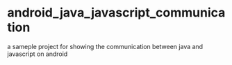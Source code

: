 # android_java_javascript_communication
a sameple project for showing the communication between java and javascript on android
